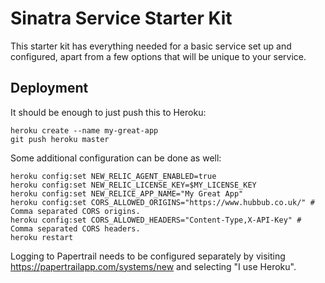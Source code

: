 # Sinatra Service Starter Kit

This starter kit has everything needed for a basic service set up and
configured, apart from a few options that will be unique to your service.

## Deployment

It should be enough to just push this to Heroku:

```
heroku create --name my-great-app
git push heroku master
```

Some additional configuration can be done as well:

```
heroku config:set NEW_RELIC_AGENT_ENABLED=true
heroku config:set NEW_RELIC_LICENSE_KEY=$MY_LICENSE_KEY
heroku config:set NEW_RELICE_APP_NAME="My Great App"
heroku config:set CORS_ALLOWED_ORIGINS="https://www.hubbub.co.uk/" # Comma separated CORS origins.
heroku config:set CORS_ALLOWED_HEADERS="Content-Type,X-API-Key" # Comma separated CORS headers.
heroku restart
```

Logging to Papertrail needs to be configured separately by visiting
https://papertrailapp.com/systems/new and selecting "I use Heroku".
